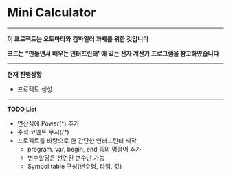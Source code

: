 # Mini Calculator

---


**이 프로젝트는 오토마타와 컴파일러 과제를 위한 것입니다**

**코드는 "만들면서 배우는 인터프린터"에 있는 전자 계산기 프로그램을 참고하였습니다**

---


**현재 진행상황**
 * 프로젝트 생성

---

**TODO List**
 * 연산식에 Power(^) 추가
 * 주석 코멘트 무시(/*)
 * 프로젝트를 바탕으로 한 간단한 인터프린터 제작
   * program, var, begin, end 등의 명령어 추가
   * 변수할당은 선언된 변수만 가능
   * Symbol table 구성(변수명, 타입, 값)
